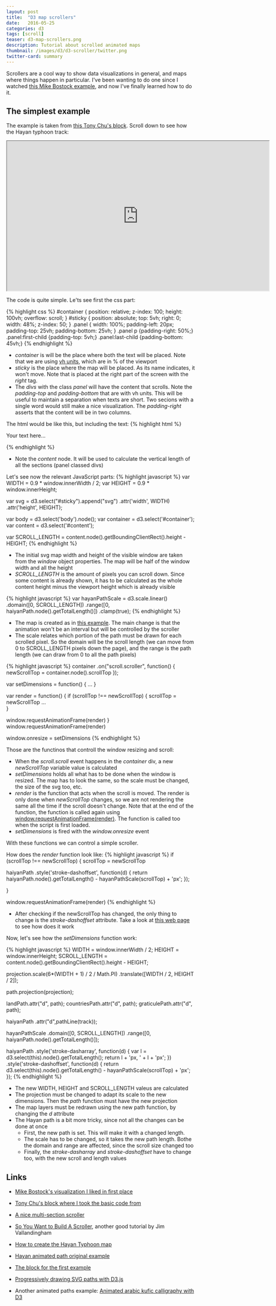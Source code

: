 ```yaml
---
layout: post
title:  "D3 map scrollers"
date:   2016-05-25
categories: d3
tags: [scroll]
teaser: d3-map-scrollers.png
description: Tutorial about scrolled animated maps
thumbnail: /images/d3/d3-scroller/twitter.png
twitter-card: summary
---
```

Scrollers are a cool way to show data visualizations in general, and maps where things happen in particular. I've been wanting to do one since I watched [this Mike Bostock example](http://www.nytimes.com/newsgraphics/2013/10/13/russia/), and now I've finally learned how to do it.

The simplest example
--------------------
The example is taken from [this Tony Chu's block](http://bl.ocks.org/tonyhschu/af64df46f7b5b760fc1db1260dd6ec6a). Scroll down to see how the Hayan typhoon track:

<iframe src="https://cdn.rawgit.com/rveciana/eeaa71659adbc88dc4165eaf99dcb9be/raw/4812ed4d7330335bed355a082742367b484b3048/index.html" width="700" height="400" scrolling="yes"></iframe>

The code is quite simple. Le'ts see first the css part:

{% highlight css %}
#container {
  position: relative;
  z-index: 100;
  height: 100vh; 
  overflow: scroll;
}
#sticky { 
  position: absolute; 
  top: 5vh; 
  right: 0; 
  width: 48%; 
  z-index: 50;
}
.panel {
  width: 100%;
  padding-left: 20px;
  padding-top: 25vh;
  padding-bottom: 25vh;
}
.panel p {padding-right: 50%;}
.panel:first-child {padding-top: 5vh;}
.panel:last-child {padding-bottom: 45vh;}
{% endhighlight %}

* *container* is will be the place where both the text will be placed. Note that we are using [vh units](http://www.w3schools.com/cssref/css_units.asp), which are in % of the viewport
* *sticky* is the place where the map will be placed. As its name indicates, it won't move. Note that is placed at the right part of the screen with the *right* tag.
* The *divs* with the class *panel* will have the content that scrolls. Note the *padding-top* and *padding-bottom* that are with vh units. This will be useful to maintain a separation when texts are short. Two secions with a single word would still make a nice visualization. The *padding-right* asserts that the content will be in two columns.

The html would be like this, but including the text:
{% highlight html %}
<div id="sticky"></div>
<div id="container">
  <div id="content">
    <div class="panel">
      <p>Your text here...</p>
    </div>

</div>
{% endhighlight %}

* Note the *content* node. It will be used to calculate the vertical length of all the sections (panel classed divs)

Let's see now the relevant JavaScript parts:
{% highlight javascript %}
var WIDTH = 0.9 * window.innerWidth / 2;
var HEIGHT = 0.9 * window.innerHeight;

var svg = d3.select("#sticky").append("svg")
    .attr('width', WIDTH)
    .attr('height', HEIGHT);

var body = d3.select('body').node();
var container = d3.select('#container');
var content = d3.select('#content');

var SCROLL_LENGTH = content.node().getBoundingClientRect().height - HEIGHT;
{% endhighlight %}

* The initial svg map width and height of the visible window are taken from the *window* object properties. The map will be half of the window width and all the height
* *SCROLL_LENGTH* is the amount of pixels you can scroll down. Since some content is already shown, it has to be calculated as the whole content height minus the viewport height which is already visible

{% highlight javascript %}
var hayanPathScale = d3.scale.linear()
        .domain([0, SCROLL_LENGTH])
        .range([0, haiyanPath.node().getTotalLength()])
        .clamp(true);
{% endhighlight %}

* The map is created as in [this example](http://bl.ocks.org/rveciana/8464690). The main change is that the animation won't be an interval but will be controlled by the scroller
* The scale relates which portion of the path must be drawn for each scrolled pixel. So the domain will be the scroll length (we can move from 0 to SCROLL_LENGTH pixels down the page), and the range is the path length (we can draw from 0 to all the path pixels)

{% highlight javascript %}
container
    .on("scroll.scroller", function() {
    newScrollTop = container.node().scrollTop
});

var setDimensions = function() {
        ...
      }
      
var render = function() {
if (scrollTop !== newScrollTop) {
  scrollTop = newScrollTop
  ...                             
}

window.requestAnimationFrame(render)
}
window.requestAnimationFrame(render)

window.onresize = setDimensions
{% endhighlight %}

Those are the functinos that controll the window resizing and scroll:

* When the *scroll.scroll* event happens in the *container* div, a new *newScrollTop* variable value is calculated
* *setDimensions* holds all what has to be done when the window is resized. The map has to look the same, so the scale must be changed, the size of the svg too, etc.
* *render* is the function that acts when the scroll is moved. The render is only done when *newScrollTop* changes, so we are not rendering the same all the time if the scroll doesn't change. Note that at the end of the function, the function is called again using [window.requestAnimationFrame(render)](https://developer.mozilla.org/en-US/docs/Web/API/window/requestAnimationFrame). The function is called too when the script is first loaded.
* *setDimensions* is fired with the *window.onresize* event

With these functions we can control a simple scroller. 

How does the *render* function look like:
{% highlight javascript %}
if (scrollTop !== newScrollTop) {
  scrollTop = newScrollTop
  
  haiyanPath
     .style('stroke-dashoffset', function(d) {
        return haiyanPath.node().getTotalLength() - hayanPathScale(scrollTop) + 'px';
      });
            
}

window.requestAnimationFrame(render)
{% endhighlight %}

* After checking if the newScrollTop has changed, the only thing to change is the *stroke-dashoffset* attribute. Take a look at [this web page](http://www.alolo.co/blog/2013/11/14/progressively-draw-svg-paths-with-d3js) to see how does it work

Now, let's see how the *setDimensions* function work:

{% highlight javascript %}
WIDTH = window.innerWidth / 2;
HEIGHT = window.innerHeight;
SCROLL_LENGTH = content.node().getBoundingClientRect().height - HEIGHT;

projection.scale(6*(WIDTH + 1) / 2 / Math.PI)
  .translate([WIDTH / 2, HEIGHT / 2]);

path.projection(projection);

landPath.attr("d", path);
countriesPath.attr("d", path);
graticulePath.attr("d", path);

haiyanPath
  .attr("d",pathLine(track));

hayanPathScale
  .domain([0, SCROLL_LENGTH])
  .range([0, haiyanPath.node().getTotalLength()]);

haiyanPath
  .style('stroke-dasharray', function(d) {
    var l = d3.select(this).node().getTotalLength();
    return l + 'px, ' + l + 'px';
   })
  .style('stroke-dashoffset', function(d) {
    return d3.select(this).node().getTotalLength() - hayanPathScale(scrollTop) + 'px';
  });
{% endhighlight %}

* The new WIDTH, HEIGHT and SCROLL_LENGTH valeus are calculated
* The projection must be changed to adapt its scale to the new dimensions. Then the *path* function must have the new projection
* The map layers must be redrawn using the new path function, by changing the *d* attribute
* The Hayan path is a bit more tricky, since not all the changes can be done at once
    * First, the new path is set. This will make it with a changed length. 
    * The scale has to be changed, so it takes the new path length. Bothe the domain and range are affected, since the scroll size changed too
    * Finally, the *stroke-dasharray* and *stroke-dashoffset* have to change too, with the new scroll and length values

Links
-----
* [Mike Bostock's visualization I liked in first place](http://www.nytimes.com/newsgraphics/2013/10/13/russia/)
* [Tony Chu's block where I took the basic code from](http://bl.ocks.org/tonyhschu/af64df46f7b5b760fc1db1260dd6ec6a)
* [A nice multi-section scroller](http://www.r2d3.us/visual-intro-to-machine-learning-part-1/)
* [So You Want to Build A Scroller](http://vallandingham.me/scroller.html), another good tutorial by Jim Vallandingham

* [How to create the Hayan Typhoon map](http://bl.ocks.org/rveciana/8463775)
* [Hayan animated path original example](http://bl.ocks.org/rveciana/8464690)
* [The block for the first example](http://bl.ocks.org/rveciana/eeaa71659adbc88dc4165eaf99dcb9be)
* [Progressively drawing SVG paths with D3.js](http://www.alolo.co/blog/2013/11/14/progressively-draw-svg-paths-with-d3js)
* Another animated paths example: [Animated arabic kufic calligraphy with D3](http://bl.ocks.org/rveciana/7664109)


